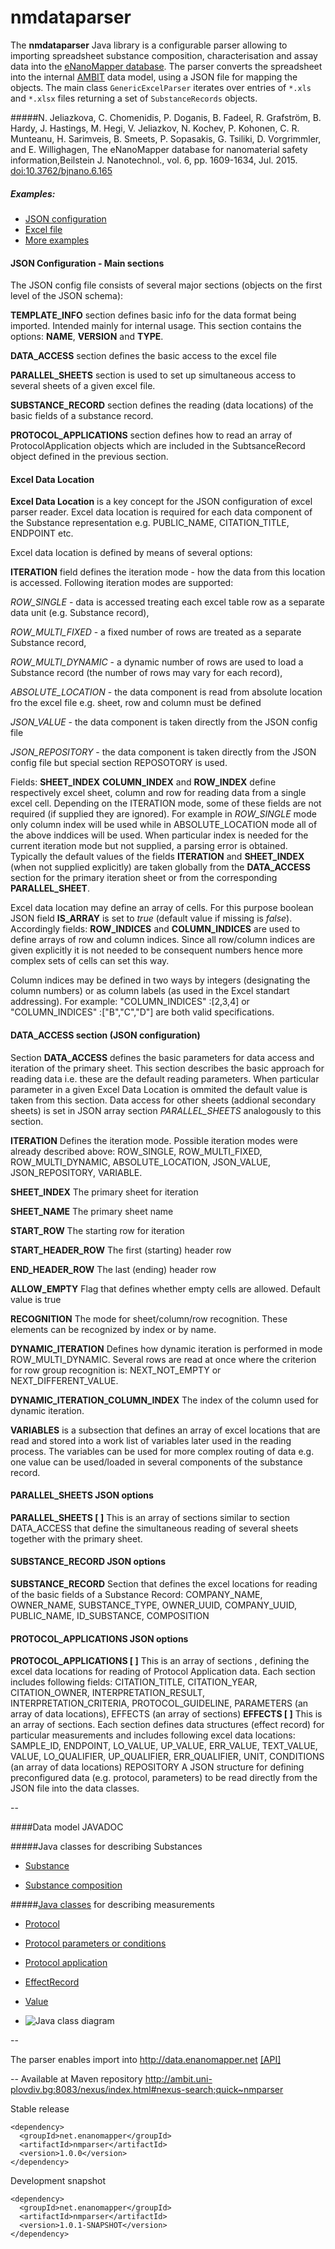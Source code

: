 nmdataparser
============

The **nmdataparser** Java library is a configurable parser allowing to importing spreadsheet substance composition, characterisation and assay data into the [eNanoMapper database](https://apps.ideaconsult.net/enanomapper). The parser converts the spreadsheet into the internal [AMBIT](http://ambit.sf.net) data model, using a JSON file for mapping the objects.  The main class `GenericExcelParser`  iterates over entries of `*.xls` and `*.xlsx` files returning a set of `SubstanceRecords` objects. 

#####N. Jeliazkova, C. Chomenidis, P. Doganis, B. Fadeel, R. Grafström, B. Hardy, J. Hastings, M. Hegi, V. Jeliazkov, N. Kochev, P. Kohonen, C. R. Munteanu, H. Sarimveis, B. Smeets, P. Sopasakis, G. Tsiliki, D. Vorgrimmler, and E. Willighagen, The eNanoMapper database for nanomaterial safety information,Beilstein J. Nanotechnol., vol. 6, pp. 1609-1634, Jul. 2015. [doi:10.3762/bjnano.6.165](http://dx.doi.org/10.3762/bjnano.6.165)

##### Examples:
- [JSON configuration](https://github.com/enanomapper/nmdataparser/blob/master/src/test/resources/net/enanomapper/parser/csv/ProteinCoronaTest1.json)
- [Excel file](https://github.com/enanomapper/nmdataparser/blob/master/src/test/resources/net/enanomapper/parser/csv/ProteinCoronaTest1.xlsx)
- [More examples](https://github.com/enanomapper/nmdataparser/tree/master/src/test/resources/net/enanomapper/parser/csv)

#### JSON Configuration - Main sections
The JSON config file consists of several major sections (objects on the first level of the JSON schema):

**TEMPLATE_INFO** section defines basic info for the data format being imported. Intended mainly for internal usage. This section contains the options: **NAME**, **VERSION** and **TYPE**.

**DATA_ACCESS** section defines the basic access to the excel file

**PARALLEL_SHEETS** section is used to set up simultaneous access to several sheets of a given excel file.
 
**SUBSTANCE_RECORD** section defines the reading (data locations) of the basic fields of a substance record. 

**PROTOCOL_APPLICATIONS** section defines how to read an array of ProtocolApplication objects which are included in the SubtsanceRecord object defined in the previous section.

#### Excel Data Location
**Excel Data Location** is a key concept for the JSON configuration of excel parser reader. Excel data location is required for each data component of the Substance representation e.g. PUBLIC_NAME, CITATION_TITLE, ENDPOINT etc.

Excel data location is defined by means of several options:

**ITERATION** field defines the iteration mode - how the data from this location is accessed. 
Following iteration modes are supported: 

   *ROW_SINGLE* - data is accessed treating each excel table row as a separate data unit (e.g. Substance record),

   *ROW_MULTI_FIXED* - a fixed number of rows are treated as a separate Substance record,

   *ROW_MULTI_DYNAMIC* - a dynamic number of rows are used to load a Substance record (the number of rows may vary for each record),

   *ABSOLUTE_LOCATION* - the data component is read from absolute location fro the excel file e.g. sheet, row and column must be defined

   *JSON_VALUE* - the data component is taken directly from the JSON config file

   *JSON_REPOSITORY* - the data component is taken directly from the JSON config file but special section REPOSOTORY is used.

Fields: **SHEET_INDEX** **COLUMN_INDEX** and **ROW_INDEX** define respectively excel sheet, column and row for reading data from a single excel cell. Depending on the ITERATION mode, some of these fields are not required (if supplied they are ignored). For example in *ROW_SINGLE* mode only column index will be used while in ABSOLUTE_LOCATION mode all of the above inddices will be used. When particular index is needed for the current iteration mode but not supplied, a parsing error is obtained.
Typically the default values of the fields **ITERATION** and **SHEET_INDEX** (when not supplied explicitly) are taken globally from the **DATA_ACCESS** section for the primary iteration sheet or from the corresponding **PARALLEL_SHEET**.

Excel data location may define an array of cells. For this purpose boolean JSON field **IS_ARRAY** is set to *true* (default value if missing is *false*).
Accordingly fields: **ROW_INDICES** and **COLUMN_INDICES** are used to define arrays of row and column indices. Since all row/column indices are given explicitly it is not needed to be consequent numbers hence more complex sets of cells can set this way. 

Column indices may be defined in two ways by integers (designating the column numbers) or as column labels (as used in the Excel standart addressing). For example: "COLUMN_INDICES" :[2,3,4] or "COLUMN_INDICES" :["B","C","D"] are both valid specifications.  


#### DATA_ACCESS section (JSON configuration)

Section **DATA_ACCESS**	defines the basic parameters for data access and iteration of the primary sheet. This section describes the basic approach for reading data i.e. these are the default reading parameters. When particular parameter in a given Excel Data Location is ommited the default value is taken from this section. 
Data access for other sheets (addional secondary sheets) is set in JSON array section *PARALLEL_SHEETS* analogously to this section.

**ITERATION**	Defines the iteration mode. Possible iteration modes were already described above:
ROW_SINGLE, ROW_MULTI_FIXED, ROW_MULTI_DYNAMIC, ABSOLUTE_LOCATION, JSON_VALUE, JSON_REPOSITORY, VARIABLE. 

**SHEET_INDEX**	The primary sheet for iteration

**SHEET_NAME**	The primary sheet name

**START_ROW**	The starting row for iteration

**START_HEADER_ROW**	The first (starting) header row

**END_HEADER_ROW**	The last (ending) header row

**ALLOW_EMPTY**	Flag that defines whether empty cells are allowed. Default value is true 

**RECOGNITION**	The mode for sheet/column/row recognition. These elements can be recognized by index or by name.

**DYNAMIC_ITERATION**	Defines how dynamic iteration is performed in mode ROW_MULTI_DYNAMIC. Several rows are read at once where the criterion for row group recognition is: NEXT_NOT_EMPTY or NEXT_DIFFERENT_VALUE.

**DYNAMIC_ITERATION_COLUMN_INDEX**	The index of the column used for dynamic iteration.

**VARIABLES**	is a subsection that defines an array of excel locations that are read and stored into a work list of variables later used in the reading process. The variables can be used for more complex routing of data e.g. one value can be used/loaded in several components of the substance record.


#### PARALLEL_SHEETS JSON options

**PARALLEL_SHEETS [ ]**	This is an array of sections similar to section DATA_ACCESS that define the simultaneous reading of several sheets together with the primary sheet. 


#### SUBSTANCE_RECORD JSON options

**SUBSTANCE_RECORD**	Section that defines the excel locations for reading of the basic fields of a Substance Record: COMPANY_NAME, OWNER_NAME, SUBSTANCE_TYPE, OWNER_UUID, COMPANY_UUID, PUBLIC_NAME, ID_SUBSTANCE, COMPOSITION
 
#### PROTOCOL_APPLICATIONS JSON options

**PROTOCOL_APPLICATIONS [ ]**	This is an array of sections , defining the excel data locations for reading of Protocol Application data. Each section includes following fields:  CITATION_TITLE, CITATION_YEAR, CITATION_OWNER,  INTERPRETATION_RESULT, INTERPRETATION_CRITERIA, PROTOCOL_GUIDELINE, PARAMETERS (an array of data locations), EFFECTS (an array of sections)
**EFFECTS [ ]**	This is an array of sections. Each section defines data structures (effect record) for particular measurements and includes following excel data locations: SAMPLE_ID, ENDPOINT, LO_VALUE, UP_VALUE, ERR_VALUE, TEXT_VALUE, VALUE, LO_QUALIFIER, UP_QUALIFIER, ERR_QUALIFIER, UNIT, CONDITIONS (an array of data locations)
REPOSITORY	A JSON structure for defining preconfigured data (e.g. protocol, parameters) to be read directly from the JSON file into the data classes. 

--


####Data model JAVADOC 

#####Java classes for describing Substances

* [Substance](http://ambit.uni-plovdiv.bg/downloads/ambit2/2.7.0-SNAPSHOT/apidocs/ambit2/base/data/SubstanceRecord.html)

* [Substance composition](http://ambit.uni-plovdiv.bg/downloads/ambit2/2.7.0-SNAPSHOT/apidocs/ambit2/base/relation/composition/CompositionRelation.html)

#####[Java classes](http://ambit.uni-plovdiv.bg/downloads/ambit2/2.7.0-SNAPSHOT/apidocs/ambit2/base/data/study/package-summary.html) for describing measurements

* [Protocol](http://ambit.uni-plovdiv.bg/downloads/ambit2/2.7.0-SNAPSHOT/apidocs/ambit2/base/data/study/Protocol.html)

* [Protocol parameters or conditions](http://ambit.uni-plovdiv.bg/downloads/ambit2/2.7.0-SNAPSHOT/apidocs/index.html?ambit2/base/data/study/Params.html) 

* [Protocol application](http://ambit.uni-plovdiv.bg/downloads/ambit2/2.7.0-SNAPSHOT/apidocs/ambit2/base/data/study/ProtocolApplication.html)

* [EffectRecord](http://ambit.uni-plovdiv.bg/downloads/ambit2/2.7.0-SNAPSHOT/apidocs/ambit2/base/data/study/EffectRecord.html)

* [Value](http://ambit.uni-plovdiv.bg/downloads/ambit2/2.7.0-SNAPSHOT/apidocs/ambit2/base/data/study/Value.html)

* ![Java class diagram](ambit2.base.data.study.gif "Java class diagram")


--

 The parser enables import into http://data.enanomapper.net   [[API]](http://enanomapper.github.io/API/#!/substance_1/uploadSubstance)
 
--
Available at Maven repository http://ambit.uni-plovdiv.bg:8083/nexus/index.html#nexus-search;quick~nmparser

Stable release
````
<dependency>
  <groupId>net.enanomapper</groupId>
  <artifactId>nmparser</artifactId>
  <version>1.0.0</version>
</dependency>
````

Development snapshot
````
<dependency>
  <groupId>net.enanomapper</groupId>
  <artifactId>nmparser</artifactId>
  <version>1.0.1-SNAPSHOT</version>
</dependency>
````
